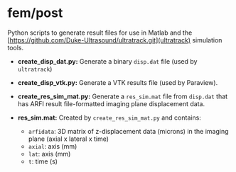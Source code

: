 fem/post
=========

Python scripts to generate result files for use in Matlab and the
[https://github.com/Duke-Ultrasound/ultratrack.git](ultratrack) simulation
tools.

 * **create_disp_dat.py:** Generate a binary ```disp.dat``` file (used by
   ```ultratrack```) 

 * **create_disp_vtk.py:** Generate a VTK results file (used by Paraview).

 * **create_res_sim_mat.py:** Generate a ```res_sim.mat``` file from
   ```disp.dat``` that has ARFI result file-formatted imaging plane
   displacement data.

 * **res_sim.mat:** Created by ```create_res_sim_mat.py``` and contains:
   + ```arfidata```: 3D matrix of z-displacement data (microns) in the imaging
     plane (axial x lateral x time)
   + ```axial```: axis (mm)
   + ```lat```: axis (mm)
   + ```t```: time (s)
